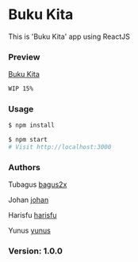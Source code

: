 # Buku Kita 

This is 'Buku Kita' app using ReactJS

### Preview 

[Buku Kita](bukukita.netlify.app/)
```sh
WIP 15%
```



### Usage

```sh
$ npm install
```

```sh
$ npm start
# Visit http://localhost:3000
```
### Authors

Tubagus
[bagus2x](https://www.github.com/bagus2x)

Johan
[johan](https://www.github.com/)

Harisfu
[harisfu](https://www.github.com/)

Yunus
[yunus](https://www.github.com/)

### Version: 1.0.0